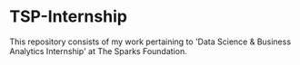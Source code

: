 # TSP-Internship
This repository consists of my work pertaining to 'Data Science &amp; Business Analytics Internship' at The Sparks Foundation.
